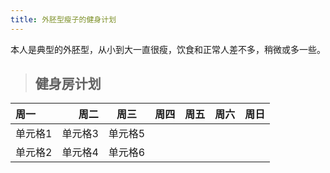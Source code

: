 ```yaml
---
title: 外胚型瘦子的健身计划
---
```

本人是典型的外胚型，从小到大一直很瘦，饮食和正常人差不多，稍微或多一些。
> ## 健身房计划
| 周一    |    周二 |  周三   | 周四  | 周五  | 周六  | 周日  |
| :------ | ------: | :-----: | :---: | :---: | :---: | :---: |
| 单元格1 | 单元格3 | 单元格5 |
| 单元格2 | 单元格4 | 单元格6 |

